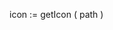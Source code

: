 ﻿<!----------------------------------------------------
icon := getIcon ( path )
 -> path (Text) -  icon path
 <- icon (Picture)-->
icon := getIcon ( path )